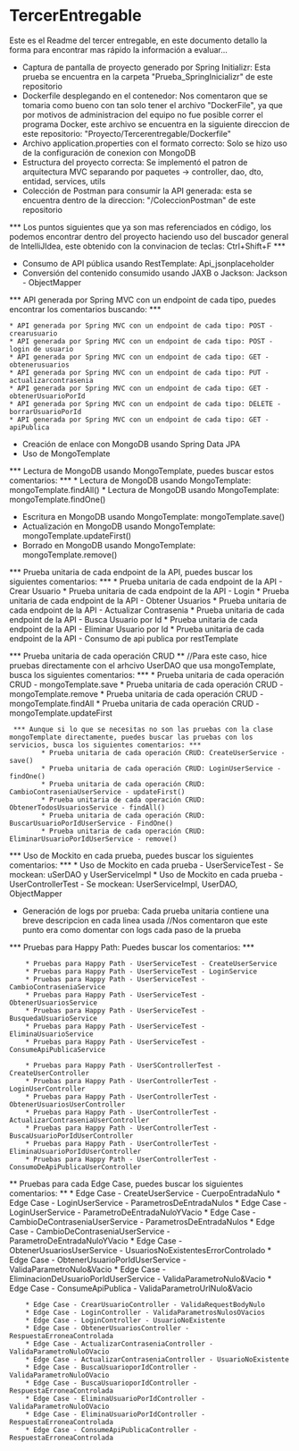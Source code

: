 # TercerEntregable

Este es el Readme del tercer entregable, en este documento detallo la forma para encontrar mas rápido la información a evaluar...

* Captura de pantalla de proyecto generado por Spring Initializr: Esta prueba se encuentra en la carpeta "Prueba_SpringInicializr" de este repositorio
* Dockerfile desplegando en el contenedor: Nos comentaron que se tomaria como bueno con tan solo tener el archivo "DockerFile", 
  ya que por motivos de administracion del equipo no fue posible correr el programa Docker, este archivo se encuentra en la siguiente direccion de este repositorio: 
  "Proyecto/Tercerentregable/Dockerfile"
* Archivo application.properties con el formato correcto: Solo se hizo uso de la configuración de conexion con MongoDB
* Estructura del proyecto correcta: Se implementó el patron de arquitectura MVC separando por paquetes -> controller, dao, dto, entidad, services, utils
* Colección de Postman para consumir la API generada: esta se encuentra dentro de la direccion: "/ColeccionPostman" de este repositorio

*** Los puntos siguientes que ya son mas referenciados en código, los podemos encontrar dentro del proyecto haciendo uso del buscador general de IntelliJIdea,
 este obtenido con la convinacion de teclas: Ctrl+Shift+F ***
 
 * Consumo de API pública usando RestTemplate: Api_jsonplaceholder
 * Conversión del contenido consumido usando JAXB o Jackson: Jackson - ObjectMapper
 
 *** API generada por Spring MVC con un endpoint de cada tipo, puedes encontrar los comentarios buscando: ***
 
    * API generada por Spring MVC con un endpoint de cada tipo: POST - crearusuario
    * API generada por Spring MVC con un endpoint de cada tipo: POST - login de usuario
    * API generada por Spring MVC con un endpoint de cada tipo: GET - obtenerusuarios
    * API generada por Spring MVC con un endpoint de cada tipo: PUT - actualizarcontrasenia
    * API generada por Spring MVC con un endpoint de cada tipo: GET - obtenerUsuarioPorId
    * API generada por Spring MVC con un endpoint de cada tipo: DELETE - borrarUsuarioPorId
    * API generada por Spring MVC con un endpoint de cada tipo: GET - apiPublica
    
 * Creación de enlace con MongoDB usando Spring Data JPA
 * Uso de MongoTemplate
 
 *** Lectura de MongoDB usando MongoTemplate, puedes buscar estos comentarios: ***
      * Lectura de MongoDB usando MongoTemplate: mongoTemplate.findAll()
      * Lectura de MongoDB usando MongoTemplate: mongoTemplate.findOne()
      
 * Escritura en MongoDB usando MongoTemplate: mongoTemplate.save()
 * Actualización en MongoDB usando MongoTemplate: mongoTemplate.updateFirst()
 * Borrado en MongoDB usando MongoTemplate: mongoTemplate.remove()
 
 *** Prueba unitaria de cada endpoint de la API, puedes buscar los siguientes comentarios: ***
     * Prueba unitaria de cada endpoint de la API - Crear Usuario
     * Prueba unitaria de cada endpoint de la API - Login
     * Prueba unitaria de cada endpoint de la API - Obtener Usuarios
     * Prueba unitaria de cada endpoint de la API - Actualizar Contrasenia
     * Prueba unitaria de cada endpoint de la API - Busca Usuario por Id
     * Prueba unitaria de cada endpoint de la API - Eliminar Usuario por Id
     * Prueba unitaria de cada endpoint de la API - Consumo de api publica por restTemplate
 
 *** Prueba unitaria de cada operación CRUD ** //Para este caso, hice pruebas directamente con el arhcivo UserDAO que usa mongoTemplate, busca los siguientes       comentarios: ***
    * Prueba unitaria de cada operación CRUD - mongoTemplate.save
    * Prueba unitaria de cada operación CRUD - mongoTemplate.remove
    * Prueba unitaria de cada operación CRUD - mongoTemplate.findAll
    * Prueba unitaria de cada operación CRUD - mongoTemplate.updateFirst
 
     *** Aunque si lo que se necesitas no son las pruebas con la clase mongoTemplate directamente, puedes buscar las pruebas con los servicios, busca los siguientes comentarios: ***
            * Prueba unitaria de cada operación CRUD: CreateUserService - save()
            * Prueba unitaria de cada operación CRUD: LoginUserService - findOne()
            * Prueba unitaria de cada operación CRUD: CambioContraseniaUserService - updateFirst()
            * Prueba unitaria de cada operación CRUD: ObtenerTodosUsuariosService - findAll()
            * Prueba unitaria de cada operación CRUD: BuscarUsuarioPorIdUserService - FindOne()
            * Prueba unitaria de cada operación CRUD: EliminarUsuarioPorIdUserService - remove()
 
 *** Uso de Mockito en cada prueba, puedes buscar los siguientes comentarios: ***
    * Uso de Mockito en cada prueba - UserServiceTest - Se mockean: uSerDAO y UserServiceImpl
    * Uso de Mockito en cada prueba - UserControllerTest - Se mockean: UserServiceImpl, UserDAO, ObjectMapper
 
 * Generación de logs por prueba: Cada prueba unitaria contiene una breve descripcion en cada linea usada //Nos comentaron que este punto era como domentar con logs                                                                                                                cada paso de la prueba
 
 *** Pruebas para Happy Path: Puedes buscar los comentarios: ***
 
        * Pruebas para Happy Path - UserServiceTest - CreateUserService
        * Pruebas para Happy Path - UserServiceTest - LoginService
        * Pruebas para Happy Path - UserServiceTest - CambioContraseniaService
        * Pruebas para Happy Path - UserServiceTest - ObtenerUsuariosService
        * Pruebas para Happy Path - UserServiceTest - BusquedaUsuarioService
        * Pruebas para Happy Path - UserServiceTest - EliminaUsuarioService
        * Pruebas para Happy Path - UserServiceTest - ConsumeApiPublicaService

        * Pruebas para Happy Path - UserSControllerTest - CreateUserController
        * Pruebas para Happy Path - UserControllerTest - LoginUserController
        * Pruebas para Happy Path - UserControllerTest - ObtenerUsuariosUserController
        * Pruebas para Happy Path - UserControllerTest - ActualizarContraseniaUserController
        * Pruebas para Happy Path - UserControllerTest - BuscaUsuarioPorIdUserController
        * Pruebas para Happy Path - UserControllerTest - EliminaUsuarioPorIdUserController
        * Pruebas para Happy Path - UserControllerTest - ConsumoDeApiPublicaUserController
 
 ** Pruebas para cada Edge Case, puedes buscar los siguientes comentarios: **
        * Edge Case - CreateUserService - CuerpoEntradaNulo
        * Edge Case - LoginUserService - ParametrosDeEntradaNulos
        * Edge Case - LoginUserService - ParametroDeEntradaNuloYVacio
        * Edge Case - CambioDeContraseniaUserService - ParametrosDeEntradaNulos
        * Edge Case - CambioDeContraseniaUserService - ParametroDeEntradaNuloYVacio
        * Edge Case - ObtenerUsuariosUserService - UsuariosNoExistentesErrorControlado
        * Edge Case - ObtenerUsuarioPorIdUserService - ValidaParametroNulo&Vacio
        * Edge Case - EliminacionDeUsuarioPorIdUserService - ValidaParametroNulo&Vacio
        * Edge Case - ConsumeApiPublica - ValidaParametroUrlNulo&Vacio

        * Edge Case - CrearUsuarioController - ValidaRequestBodyNulo
        * Edge Case - LoginController - ValidaParametrosNulosOVacios
        * Edge Case - LoginController - UsuarioNoExistente
        * Edge Case - ObtenerUsuariosController - RespuestaErroneaControlada
        * Edge Case - ActualizarContraseniaController - ValidaParametroNuloOVacio
        * Edge Case - ActualizarContraseniaController - UsuarioNoExistente
        * Edge Case - BuscaUsuarioporIdController - ValidaParametroNuloOVacio
        * Edge Case - BuscaUsuarioporIdController - RespuestaErroneaControlada
        * Edge Case - EliminaUsuarioPorIdController - ValidaParametroNuloOVacio
        * Edge Case - EliminaUsuarioPorIdController - RespuestaErroneaControlada
        * Edge Case - ConsumeApiPublicaController - RespuestaErroneaControlada
 
 
 
 
 
 
 
 
